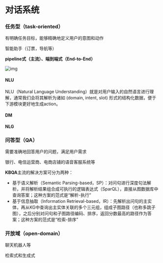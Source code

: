 # 对话系统

### 任务型（task-oriented）

有明确任务目标，能够精确地定义用户的意图和动作

智能助手（订票，导航等）

**pipeline式（主流）、端到端式（End-to-End）**

![img](https://pic3.zhimg.com/80/v2-6b33e453da4496a8722cc7fd6db676ae_1440w.jpg)

#### NLU

NLU（Natural Language Understanding）就是对用户输入的自然语言进行理解，通常我们会将其解析为诸如 (domain, intent, slot) 形式的结构化数据，便于下游模块更好地生成action。

#### DM



#### NLG

### 问答型（QA）

需要准确地回答用户的问题，满足用户需求

银行、电信运营商、电商店铺的语音客服系统等

**KBQA**主流的解决方案可分为两种：

- 基于语义解析（Semantic Parsing-based，SP）：对问句进行深度句法解析，并将解析结果组合成可执行的逻辑表达式（SparQL），直接从图数据库中查询答案；这种方案的范式是“解析-执行”
- 基于信息抽取（Information Retrieval-based，IR）：先解析出问句的主实体，再从KG中查询出主实体关联的多个三元组，组成子图路径（也称多跳子图），之后分别对问句和子图路径编码、排序，返回分数最高的路径作为答案；这种方案的范式是“检索-排序”





### 开放域（open-domain）

聊天机器人等

检索式和生成式